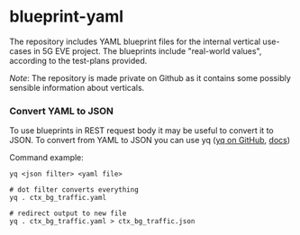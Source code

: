 # blueprint-yaml

The repository includes YAML blueprint files for the internal vertical
use-cases in 5G EVE project.
The blueprints include "real-world values", according to the test-plans
provided.

*Note*: The repository is made private on Github as it contains some possibly
sensible information about verticals.

### Convert YAML to JSON

To use blueprints in REST request body it may be useful to convert it to JSON.
To convert from YAML to JSON you can use yq
([yq on GitHub](https://github.com/mikefarah/yq/),
[docs](https://mikefarah.github.io/yq/))

Command example:

```
yq <json filter> <yaml file>

# dot filter converts everything
yq . ctx_bg_traffic.yaml

# redirect output to new file
yq . ctx_bg_traffic.yaml > ctx_bg_traffic.json
```

